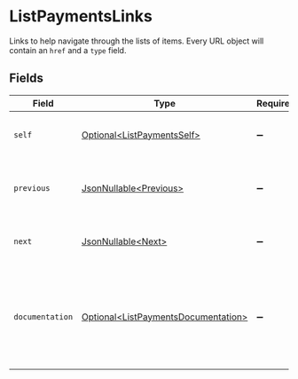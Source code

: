 # ListPaymentsLinks

Links to help navigate through the lists of items. Every URL object will contain an `href` and a `type` field.


## Fields

| Field                                                                                        | Type                                                                                         | Required                                                                                     | Description                                                                                  |
| -------------------------------------------------------------------------------------------- | -------------------------------------------------------------------------------------------- | -------------------------------------------------------------------------------------------- | -------------------------------------------------------------------------------------------- |
| `self`                                                                                       | [Optional\<ListPaymentsSelf>](../../models/operations/ListPaymentsSelf.md)                   | :heavy_minus_sign:                                                                           | The URL to the current set of items.                                                         |
| `previous`                                                                                   | [JsonNullable\<Previous>](../../models/operations/Previous.md)                               | :heavy_minus_sign:                                                                           | The previous set of items, if available.                                                     |
| `next`                                                                                       | [JsonNullable\<Next>](../../models/operations/Next.md)                                       | :heavy_minus_sign:                                                                           | The next set of items, if available.                                                         |
| `documentation`                                                                              | [Optional\<ListPaymentsDocumentation>](../../models/operations/ListPaymentsDocumentation.md) | :heavy_minus_sign:                                                                           | In v2 endpoints, URLs are commonly represented as objects with an `href` and `type` field.   |